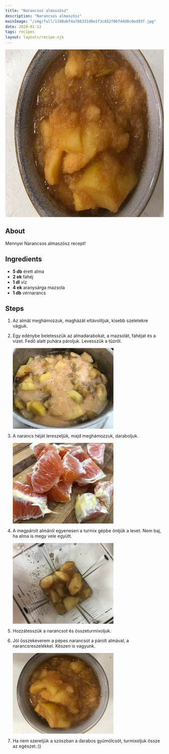 ```yaml
---
title: "Narancsos almaszósz"
description: "Narancsos almaszósz"
mainImage: "/img/full/1198abf4a786331d8e1f3c852f06f4dd0c0ed93f.jpg"
date: 2020-01-12
tags: recipes
layout: layouts/recipe.njk
---
```

                        
<p align="center"><a href="https://cookpad.com/hu/receptek/11371611-narancsos-almaszosz" rel="Recipe source page"><img width="751" height="532" src="/img/full/1198abf4a786331d8e1f3c852f06f4dd0c0ed93f.jpg"/></a></p>

## About
Mennyei Narancsos almaszósz recept! 

>  

## Ingredients
* **5 db** érett alma
* **2 ek** fahéj
* **1 dl** víz
* **4 ek** aranysárga mazsola
* **1 db** vérnarancs

## Steps

1. Az almát meghámozzuk, magházát eltávolítjuk, kisebb szeletekre vágjuk.
 
    <div style="clear: both"/>

2. Egy edénybe beletesszük az almadarabokat, a mazsolát, fahéjat és a vizet. Fedő alatt puhára pároljuk. Levesszük a tűzről.
 
    <p><img width="320" height="256" align="left" src="/img/full/e9b97102d34f2762d6fa418359c183cd4a344bf2.jpg"/></p><div style="clear: both"/>

3. A narancs héját lereszeljük, majd meghámozzuk, daraboljuk.
 
    <p><img width="320" height="256" align="left" src="/img/full/079c2dbb627ca93f1cb6916cc08f3ba228d95b5d.jpg"/></p><div style="clear: both"/>

4. A megpárolt almáról egyenesen a turmix gépbe öntjük a levet. Nem baj, ha alma is megy vele együtt.
 
    <p><img width="320" height="256" align="left" src="/img/full/31070ed74661e8776444d04508b5395726b0a960.jpg"/></p><div style="clear: both"/>

5. Hozzátesszük a narancsot és összeturmixoljuk.
 
    <div style="clear: both"/>

6. Jól összekeverem a pépes narancsot a párolt almával, a narancsreszelékkel. Készen is vagyunk.
 
    <p><img width="320" height="256" align="left" src="/img/full/86fe918fd418f5102834380dc535f163eea3547c.jpg"/></p><div style="clear: both"/>

7. Ha nem szeretjük a szószban a darabos gyümölcsöt, turmixoljuk össze az egészet.:))
 
    <div style="clear: both"/>

